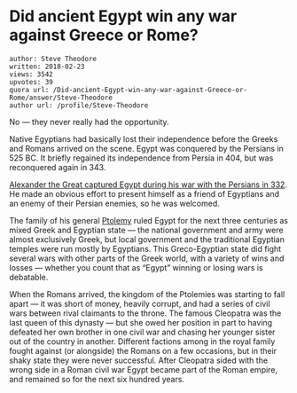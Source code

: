 # Did ancient Egypt win any war against Greece or Rome?

	author: Steve Theodore
	written: 2018-02-23
	views: 3542
	upvotes: 39
	quora url: /Did-ancient-Egypt-win-any-war-against-Greece-or-Rome/answer/Steve-Theodore
	author url: /profile/Steve-Theodore


No — they never really had the opportunity.

Native Egyptians had basically lost their independence before the Greeks and Romans arrived on the scene. Egypt was conquered by the Persians in 525 BC. It briefly regained its independence from Persia in 404, but was reconquered again in 343.

[Alexander the Great captured Egypt during his war with the Persians in 332](https://www.quora.com/What-happened-during-the-Greek-invasion-of-Egypt). He made an obvious effort to present himself as a friend of Egyptians and an enemy of their Persian enemies, so he was welcomed.

The family of his general [Ptolemy](https://en.wikipedia.org/wiki/Ptolemy_I_Soter) ruled Egypt for the next three centuries as mixed Greek and Egyptian state — the national government and army were almost exclusively Greek, but local government and the traditional Egyptian temples were run mostly by Egyptians. This Greco-Egyptian state did fight several wars with other parts of the Greek world, with a variety of wins and losses — whether you count that as “Egypt” winning or losing wars is debatable.

When the Romans arrived, the kingdom of the Ptolemies was starting to fall apart — it was short of money, heavily corrupt, and had a series of civil wars between rival claimants to the throne. The famous Cleopatra was the last queen of this dynasty — but she owed her position in part to having defeated her own brother in one civil war and chasing her younger sister out of the country in another. Different factions among in the royal family fought against (or alongside) the Romans on a few occasions, but in their shaky state they were never successful. After Cleopatra sided with the wrong side in a Roman civil war Egypt became part of the Roman empire, and remained so for the next six hundred years.

